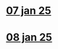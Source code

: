 # [07 jan 25](https://github.com/nitin-singla/practice-postgres-07jan25/blob/main/exercises/ex1.md)
# [08 jan 25](https://github.com/nitin-singla/practice-postgres-07jan25/blob/main/exercises/ex2.md)
